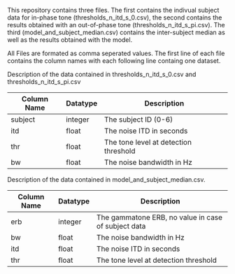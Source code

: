 
This repository contains three files. The first contains the indivual subject data for in-phase tone (thresholds_n_itd_s_0.csv), the second contains the results obtained with an out-of-phase tone (thresholds_n_itd_s_pi.csv). The third (model_and_subject_median.csv) contains the inter-subject median as well as the results obtained with the model.

All Files are formated as comma seperated values. The first line of each file contains the column names with each following line containg one dataset.

Description of the data contained in thresholds_n_itd_s_0.csv and thresholds_n_itd_s_pi.csv

| Column Name | Datatype    | Description                       |
|-------------|---------|---------------------------------------|
| subject     | integer | The subject ID (0-6)                  |
| itd         | float   | The noise ITD in seconds              |
| thr         | float   | The tone level at detection threshold |
| bw          | float   | The noise bandwidth in Hz             |

Description of the data contained in model_and_subject_median.csv.

| Column Name | Datatype    | Description                                      |
|-------------|---------|------------------------------------------------------|
| erb         | integer | The gammatone ERB, no value in case of subject data  |
| bw          | float   | The noise bandwidth in Hz                            |
| itd         | float   | The noise ITD in seconds                             |
| thr         | float   | The tone level at detection threshold                |

